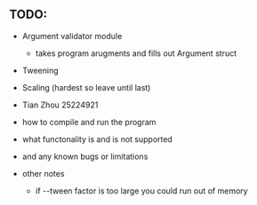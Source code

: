 ## TODO:

* Argument validator module
	* takes program arugments and fills out Argument struct
* Tweening
* Scaling (hardest so leave until last)

* Tian Zhou 25224921
* how to compile and run the program
* what functonality is and is not supported
* and any known bugs or limitations

* other notes
	* if --tween factor is too large you could run out of memory